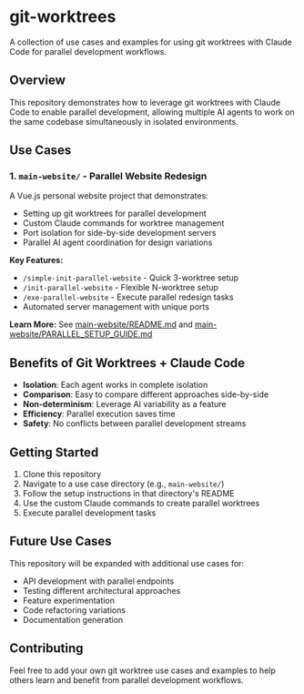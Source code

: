 # git-worktrees

A collection of use cases and examples for using git worktrees with Claude Code for parallel development workflows.

## Overview

This repository demonstrates how to leverage git worktrees with Claude Code to enable parallel development, allowing multiple AI agents to work on the same codebase simultaneously in isolated environments.

## Use Cases

### 1. `main-website/` - Parallel Website Redesign

A Vue.js personal website project that demonstrates:
- Setting up git worktrees for parallel development
- Custom Claude commands for worktree management
- Port isolation for side-by-side development servers
- Parallel AI agent coordination for design variations

**Key Features:**
- `/simple-init-parallel-website` - Quick 3-worktree setup
- `/init-parallel-website` - Flexible N-worktree setup  
- `/exe-parallel-website` - Execute parallel redesign tasks
- Automated server management with unique ports

**Learn More:** See [main-website/README.md](main-website/README.md) and [main-website/PARALLEL_SETUP_GUIDE.md](main-website/PARALLEL_SETUP_GUIDE.md)

## Benefits of Git Worktrees + Claude Code

- **Isolation**: Each agent works in complete isolation
- **Comparison**: Easy to compare different approaches side-by-side
- **Non-determinism**: Leverage AI variability as a feature
- **Efficiency**: Parallel execution saves time
- **Safety**: No conflicts between parallel development streams

## Getting Started

1. Clone this repository
2. Navigate to a use case directory (e.g., `main-website/`)
3. Follow the setup instructions in that directory's README
4. Use the custom Claude commands to create parallel worktrees
5. Execute parallel development tasks

## Future Use Cases

This repository will be expanded with additional use cases for:
- API development with parallel endpoints
- Testing different architectural approaches
- Feature experimentation
- Code refactoring variations
- Documentation generation

## Contributing

Feel free to add your own git worktree use cases and examples to help others learn and benefit from parallel development workflows.
